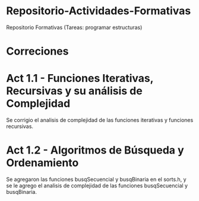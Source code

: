 # Repositorio-Actividades-Formativas
Repositorio Formativas (Tareas: programar estructuras)


# Correciones

# Act 1.1 - Funciones Iterativas, Recursivas y su análisis de Complejidad
Se corrigio el analisis de complejidad de las funciones iterativas y funciones recursivas.


# Act 1.2 - Algoritmos de Búsqueda y Ordenamiento
Se agregaron las funciones busqSecuencial y busqBinaria en el sorts.h, y se le agrego el analisis de complejidad de las funciones busqSecuencial y busqBinaria.
